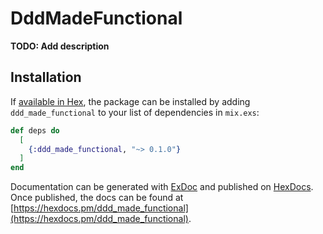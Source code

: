 # DddMadeFunctional

**TODO: Add description**

## Installation

If [available in Hex](https://hex.pm/docs/publish), the package can be installed
by adding `ddd_made_functional` to your list of dependencies in `mix.exs`:

```elixir
def deps do
  [
    {:ddd_made_functional, "~> 0.1.0"}
  ]
end
```

Documentation can be generated with [ExDoc](https://github.com/elixir-lang/ex_doc)
and published on [HexDocs](https://hexdocs.pm). Once published, the docs can
be found at [https://hexdocs.pm/ddd_made_functional](https://hexdocs.pm/ddd_made_functional).

